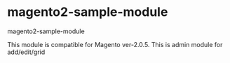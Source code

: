 # magento2-sample-module
magento2-sample-module

This module is compatible for Magento ver-2.0.5. This is admin module for add/edit/grid
